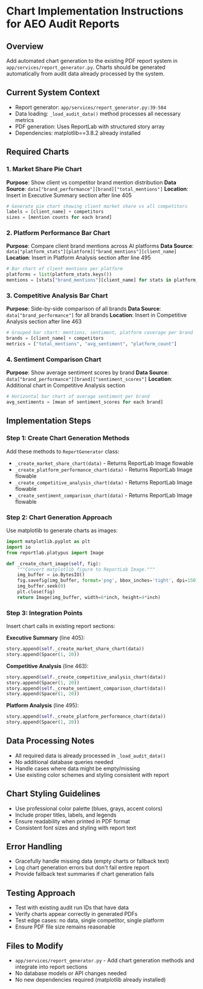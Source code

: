 # Chart Implementation Instructions for AEO Audit Reports

## Overview
Add automated chart generation to the existing PDF report system in `app/services/report_generator.py`. Charts should be generated automatically from audit data already processed by the system.

## Current System Context
- Report generator: `app/services/report_generator.py:39-584`
- Data loading: `_load_audit_data()` method processes all necessary metrics
- PDF generation: Uses ReportLab with structured story array
- Dependencies: matplotlib==3.8.2 already installed

## Required Charts

### 1. Market Share Pie Chart
**Purpose**: Show client vs competitor brand mention distribution
**Data Source**: `data["brand_performance"][brand]["total_mentions"]`
**Location**: Insert in Executive Summary section after line 405
```python
# Generate pie chart showing client market share vs all competitors
labels = [client_name] + competitors
sizes = [mention counts for each brand]
```

### 2. Platform Performance Bar Chart
**Purpose**: Compare client brand mentions across AI platforms
**Data Source**: `data["platform_stats"][platform]["brand_mentions"][client_name]`
**Location**: Insert in Platform Analysis section after line 495
```python
# Bar chart of client mentions per platform
platforms = list(platform_stats.keys())
mentions = [stats["brand_mentions"][client_name] for stats in platform_stats.values()]
```

### 3. Competitive Analysis Bar Chart
**Purpose**: Side-by-side comparison of all brands
**Data Source**: `data["brand_performance"]` for all brands
**Location**: Insert in Competitive Analysis section after line 463
```python
# Grouped bar chart: mentions, sentiment, platform coverage per brand
brands = [client_name] + competitors
metrics = ["total_mentions", "avg_sentiment", "platform_count"]
```

### 4. Sentiment Comparison Chart
**Purpose**: Show average sentiment scores by brand
**Data Source**: `data["brand_performance"][brand]["sentiment_scores"]`
**Location**: Additional chart in Competitive Analysis section
```python
# Horizontal bar chart of average sentiment per brand
avg_sentiments = [mean of sentiment_scores for each brand]
```

## Implementation Steps

### Step 1: Create Chart Generation Methods
Add these methods to `ReportGenerator` class:
- `_create_market_share_chart(data)` - Returns ReportLab Image flowable
- `_create_platform_performance_chart(data)` - Returns ReportLab Image flowable
- `_create_competitive_analysis_chart(data)` - Returns ReportLab Image flowable
- `_create_sentiment_comparison_chart(data)` - Returns ReportLab Image flowable

### Step 2: Chart Generation Approach
Use matplotlib to generate charts as images:
```python
import matplotlib.pyplot as plt
import io
from reportlab.platypus import Image

def _create_chart_image(self, fig):
    """Convert matplotlib figure to ReportLab Image."""
    img_buffer = io.BytesIO()
    fig.savefig(img_buffer, format='png', bbox_inches='tight', dpi=150)
    img_buffer.seek(0)
    plt.close(fig)
    return Image(img_buffer, width=6*inch, height=4*inch)
```

### Step 3: Integration Points
Insert chart calls in existing report sections:

**Executive Summary** (line 405):
```python
story.append(self._create_market_share_chart(data))
story.append(Spacer(1, 20))
```

**Competitive Analysis** (line 463):
```python
story.append(self._create_competitive_analysis_chart(data))
story.append(Spacer(1, 20))
story.append(self._create_sentiment_comparison_chart(data))
story.append(Spacer(1, 20))
```

**Platform Analysis** (line 495):
```python
story.append(self._create_platform_performance_chart(data))
story.append(Spacer(1, 20))
```

## Data Processing Notes
- All required data is already processed in `_load_audit_data()`
- No additional database queries needed
- Handle cases where data might be empty/missing
- Use existing color schemes and styling consistent with report

## Chart Styling Guidelines
- Use professional color palette (blues, grays, accent colors)
- Include proper titles, labels, and legends
- Ensure readability when printed in PDF format
- Consistent font sizes and styling with report text

## Error Handling
- Gracefully handle missing data (empty charts or fallback text)
- Log chart generation errors but don't fail entire report
- Provide fallback text summaries if chart generation fails

## Testing Approach
- Test with existing audit run IDs that have data
- Verify charts appear correctly in generated PDFs
- Test edge cases: no data, single competitor, single platform
- Ensure PDF file size remains reasonable

## Files to Modify
- `app/services/report_generator.py` - Add chart generation methods and integrate into report sections
- No database models or API changes needed
- No new dependencies required (matplotlib already installed)
